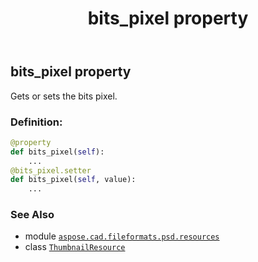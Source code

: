 ﻿---
title: bits_pixel property
second_title: Aspose.CAD for Python via .NET API References
description: 
type: docs
weight: 60
url: /python-net/aspose.cad.fileformats.psd.resources/thumbnailresource/bits_pixel/
is_root: false
---

## bits_pixel property


Gets or sets the bits pixel.
### Definition:
```python
@property
def bits_pixel(self):
    ...
@bits_pixel.setter
def bits_pixel(self, value):
    ...
```

### See Also
* module [`aspose.cad.fileformats.psd.resources`](../../)
* class [`ThumbnailResource`](/cad/python-net/aspose.cad.fileformats.psd.resources/thumbnailresource)
